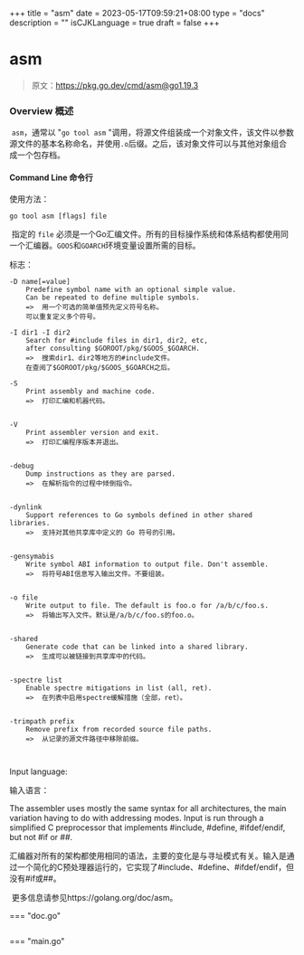 +++
title = "asm"
date = 2023-05-17T09:59:21+08:00
type = "docs"
description = ""
isCJKLanguage = true
draft = false
+++
# asm

> 原文：https://pkg.go.dev/cmd/asm@go1.19.3

### Overview 概述

​	`asm`，通常以 "`go tool asm` "调用，将源文件组装成一个对象文件，该文件以参数源文件的基本名称命名，并使用`.o`后缀。之后，该对象文件可以与其他对象组合成一个包存档。

#### Command Line 命令行

使用方法：

```
go tool asm [flags] file
```

​	指定的 `file` 必须是一个Go汇编文件。所有的目标操作系统和体系结构都使用同一个汇编器。`GOOS`和`GOARCH`环境变量设置所需的目标。

标志：

```
-D name[=value]
	Predefine symbol name with an optional simple value.
	Can be repeated to define multiple symbols.
	=>	用一个可选的简单值预先定义符号名称。
	可以重复定义多个符号。
	
-I dir1 -I dir2
	Search for #include files in dir1, dir2, etc,
	after consulting $GOROOT/pkg/$GOOS_$GOARCH.
	=>	搜索dir1、dir2等地方的#include文件。
	在查阅了$GOROOT/pkg/$GOOS_$GOARCH之后。
	
-S
	Print assembly and machine code.
	=> 	打印汇编和机器代码。

		
-V
	Print assembler version and exit.
	=> 	打印汇编程序版本并退出。

	
-debug
	Dump instructions as they are parsed.
	=> 	在解析指令的过程中倾倒指令。

	
-dynlink
	Support references to Go symbols defined in other shared libraries.
	=> 	支持对其他共享库中定义的 Go 符号的引用。

	
-gensymabis
	Write symbol ABI information to output file. Don't assemble.
	=> 	将符号ABI信息写入输出文件。不要组装。

	
-o file
	Write output to file. The default is foo.o for /a/b/c/foo.s.
	=> 	将输出写入文件。默认是/a/b/c/foo.s的foo.o。

	
-shared
	Generate code that can be linked into a shared library.
	=> 	生成可以被链接到共享库中的代码。

	
-spectre list
	Enable spectre mitigations in list (all, ret).
	=> 	在列表中启用spectre缓解措施（全部，ret）。

	
-trimpath prefix
	Remove prefix from recorded source file paths.
	=> 	从记录的源文件路径中移除前缀。

	
```

Input language:

输入语言：

The assembler uses mostly the same syntax for all architectures, the main variation having to do with addressing modes. Input is run through a simplified C preprocessor that implements #include, #define, #ifdef/endif, but not #if or ##.

​	汇编器对所有的架构都使用相同的语法，主要的变化是与寻址模式有关。输入是通过一个简化的C预处理器运行的，它实现了#include、#define、#ifdef/endif，但没有#if或##。

​	更多信息请参见https://golang.org/doc/asm。



=== "doc.go"

```

```

=== "main.go"

```

```



